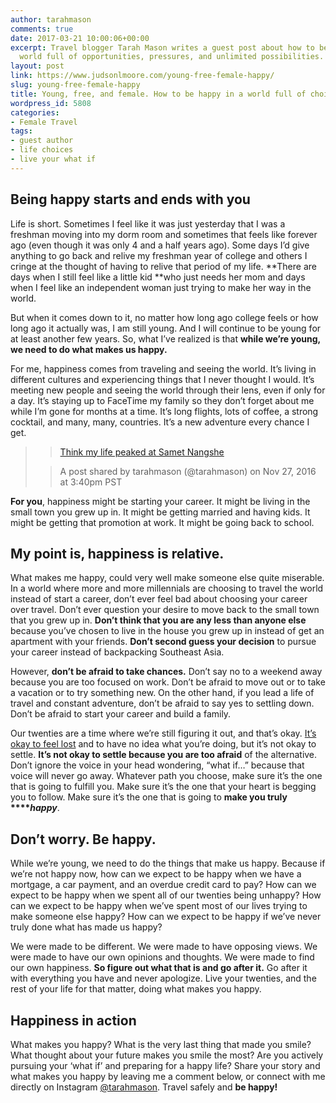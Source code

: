 ```yaml
---
author: tarahmason
comments: true
date: 2017-03-21 10:00:06+00:00
excerpt: Travel blogger Tarah Mason writes a guest post about how to be happy in a
  world full of opportunities, pressures, and unlimited possibilities.
layout: post
link: https://www.judsonlmoore.com/young-free-female-happy/
slug: young-free-female-happy
title: Young, free, and female. How to be happy in a world full of choice and pressure.
wordpress_id: 5808
categories:
- Female Travel
tags:
- guest author
- life choices
- live your what if
---
```


## Being happy starts and ends with you


Life is short. Sometimes I feel like it was just yesterday that I was a freshman moving into my dorm room and sometimes that feels like forever ago (even though it was only 4 and a half years ago). Some days I’d give anything to go back and relive my freshman year of college and others I cringe at the thought of having to relive that period of my life. **There are days when I still feel like a little kid **who just needs her mom and days when I feel like an independent woman just trying to make her way in the world.

But when it comes down to it, no matter how long ago college feels or how long ago it actually was, I am still young. And I will continue to be young for at least another few years. So, what I’ve realized is that **while we’re young, we need to do what makes us happy.**

For me, happiness comes from traveling and seeing the world. It’s living in different cultures and experiencing things that I never thought I would. It’s meeting new people and seeing the world through their lens, even if only for a day. It’s staying up to FaceTime my family so they don’t forget about me while I’m gone for months at a time. It’s long flights, lots of coffee, a strong cocktail, and many, many, countries. It’s a new adventure every chance I get.




<blockquote>

> 
> 

> 
> 

> 
> [Think my life peaked at Samet Nangshe](https://www.instagram.com/p/BNVRYI0hIMO/)
> 
> 

> 
> A post shared by tarahmason (@tarahmason) on Nov 27, 2016 at 3:40pm PST
> 
> 


> 
> </blockquote>




**For you**, happiness might be starting your career. It might be living in the small town you grew up in. It might be getting married and having kids. It might be getting that promotion at work. It might be going back to school.


## **My point is, happiness is relative.**


What makes me happy, could very well make someone else quite miserable. In a world where more and more millennials are choosing to travel the world instead of start a career, don’t ever feel bad about choosing your career over travel. Don’t ever question your desire to move back to the small town that you grew up in. **Don’t think that you are any less than anyone else** because you’ve chosen to live in the house you grew up in instead of get an apartment with your friends. **Don’t second guess your decision** to pursue your career instead of backpacking Southeast Asia.

However, **don’t be afraid to take chances.** Don’t say no to a weekend away because you are too focused on work. Don’t be afraid to move out or to take a vacation or to try something new. On the other hand, if you lead a life of travel and constant adventure, don’t be afraid to say yes to settling down. Don’t be afraid to start your career and build a family.

Our twenties are a time where we’re still figuring it out, and that’s okay. [It’s okay to feel lost](http://www.travelwithtarah.com/its-okay-to-be-a-little-lost/) and to have no idea what you’re doing, but it’s not okay to settle. **It’s not okay to settle because you are too afraid** of the alternative. Don’t ignore the voice in your head wondering, “what if…” because that voice will never go away. Whatever path you choose, make sure it’s the one that is going to fulfill you. Make sure it’s the one that your heart is begging you to follow. Make sure it’s the one that is going to **make you truly ****_happy_**.


## **Don’t worry. Be happy.**


While we’re young, we need to do the things that make us happy. Because if we’re not happy now, how can we expect to be happy when we have a mortgage, a car payment, and an overdue credit card to pay? How can we expect to be happy when we spent all of our twenties being unhappy? How can we expect to be happy when we’ve spent most of our lives trying to make someone else happy? How can we expect to be happy if we’ve never truly done what has made us happy?

We were made to be different. We were made to have opposing views. We were made to have our own opinions and thoughts. We were made to find our own happiness. **So figure out what that is and go after it.** Go after it with everything you have and never apologize. Live your twenties, and the rest of your life for that matter, doing what makes you happy.


## **Happiness in action**


What makes you happy? What is the very last thing that made you smile? What thought about your future makes you smile the most? Are you actively pursuing your ‘what if’ and preparing for a happy life? Share your story and what makes you happy by leaving me a comment below, or connect with me directly on Instagram [@tarahmason](https://www.instagram.com/tarahmason/). Travel safely and **be happy!**
